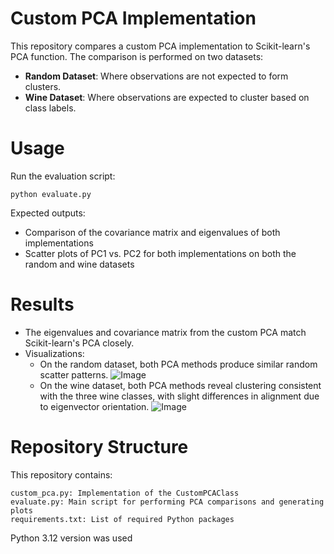 # Custom PCA Implementation

This repository compares a custom PCA implementation to Scikit-learn's PCA function. 
The comparison is performed on two datasets:

- __Random Dataset__: Where observations are not expected to form clusters.
- __Wine Dataset__: Where observations are expected to cluster based on class labels.

# Usage

Run the evaluation script:

    python evaluate.py

Expected outputs:
- Comparison of the covariance matrix and eigenvalues of both implementations
- Scatter plots of PC1 vs. PC2 for both implementations on both the random and wine datasets

# Results

- The eigenvalues and covariance matrix from the custom PCA match Scikit-learn's PCA closely.
- Visualizations:
  - On the random dataset, both PCA methods produce similar random scatter patterns.
  ![Image](https://github.com/user-attachments/assets/166dbef0-5c51-4429-9dba-192f2c63fa99)
  - On the wine dataset, both PCA methods reveal clustering consistent with the three wine classes, 
    with slight differences in alignment due to eigenvector orientation.
  ![Image](https://github.com/user-attachments/assets/0a839961-3843-4c86-9c39-6e3cfe565544)

# Repository Structure

This repository contains:

    custom_pca.py: Implementation of the CustomPCAClass
    evaluate.py: Main script for performing PCA comparisons and generating plots
    requirements.txt: List of required Python packages

Python 3.12 version was used
